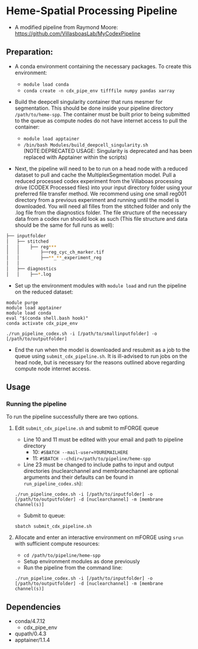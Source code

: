 # Heme-Spatial Processing Pipeline
- A modified pipeline from Raymond Moore: https://github.com/VillasboasLab/MyCodexPipeline
  
## Preparation:

- A conda environment containing the necessary packages. To create this environment: 
  - `module load conda`
  - `conda create -n cdx_pipe_env tifffile numpy pandas xarray`

- Build the deepcell singularity container that runs mesmer for segmentation. This should be done inside your pipeline directory `/path/to/heme-spp`. The container must be built prior to being submitted to the queue as compute nodes do not have internet access to pull the container:
  - `module load apptainer`
  - `/bin/bash Modules/build_deepcell_singularity.sh` (NOTE:DEPRECATED USAGE: Singularity is deprecated and has been replaced with Apptainer within the scripts)


- Next, the pipeline will need to be to run on a head node with a reduced dataset to pull and cache the MultiplexSegmentation model. Pull a reduced processed codex experiment from the Villaboas processing drive (CODEX Processed files) into your input directory folder using your preferred file transfer method. We recommend using one small reg001 directory from a previous experiment and running until the model is downloaded. You will need all filles from the stitched folder and only the .log file from the diagnostics folder. The file structure of the necessary data from a codex run should look as such (This file structure and data should be the same for full runs as well):
```bash
├── inputfolder
│   ├── stitched
│   │    ├── reg***
│   │        ├──reg_cyc_ch_marker.tif
│   │        ├──**_**_experiment_reg
│   │
│   ├── diagnostics
│   │    ├──*.log
```
- Set up the environment modules with `module load` and run the pipeline on the reduced dataset:

```
module purge
module load apptainer
module load conda
eval "$(conda shell.bash hook)"
conda activate cdx_pipe_env

./run_pipeline_codex.sh -i [/path/to/smallinputfolder] -o [/path/to/outputfolder]
```
- End the run when the model is downloaded and resubmit as a job to the queue using `submit_cdx_pipeline.sh`. It is ill-advised to run jobs on the head node, but is necessary for the reasons outlined above regarding compute node internet access.

## Usage
### Running the pipeline
To run the pipeline successfully there are two options.
1. Edit `submit_cdx_pipeline.sh` and submit to mFORGE queue
      - Line 10 and 11 must be edited with your email and path to pipeline directory
        - 10: `#SBATCH --mail-user=YOUREMAILHERE`
        - 11: `#SBATCH --chdir=/path/to/pipeline/heme-spp`
      - Line 23 must be changed to include paths to input and output directories (nuclearchannel and membranechannel are optional arguments and their defaults can be found in `run_pipeline_codex.sh`):
      ```
      ./run_pipeline_codex.sh -i [/path/to/inputfolder] -o [/path/to/outputfolder] -d [nuclearchannel] -m [membrane channel(s)]
      ```
      
      - Submit to queue:
      ```
      sbatch submit_cdx_pipeline.sh
      ```
2. Allocate and enter an interactive environment on mFORGE using `srun` with sufficient compute resources:
      - `cd /path/to/pipeline/heme-spp`
      - Setup environment modules as done previously
      - Run the pipeline from the command line:
      ```
      ./run_pipeline_codex.sh -i [/path/to/inputfolder] -o [/path/to/outputfolder] -d [nuclearchannel] -m [membrane channel(s)]
      ```
## Dependencies

- conda/4.7.12
  - cdx_pipe_env
- qupath/0.4.3
- apptainer/1.1.4






